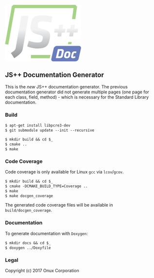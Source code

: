 ![js++Doc](logo.png)

## JS++ Documentation Generator

This is the *new* JS++ documentation generator. The previous documentation 
generator did not generate multiple pages (one page for each class, field, 
method) - which is necessary for the Standard Library documentation.

### Build

```
$ apt-get install libpcre3-dev
$ git submodule update --init --recursive
```

```
$ mkdir build && cd $_
$ cmake ..
$ make
```

### Code Coverage

Code coverage is only available for Linux `gcc` via `lcov`/`gcov`.

```
$ mkdir build && cd $_
$ cmake -DCMAKE_BUILD_TYPE=Coverage ..
$ make
$ make docgen_coverage
```

The generated code coverage files will be available in `build/docgen_coverage`.

### Documentation

To generate documentation with `Doxygen`:

```
$ mkdir docs && cd $_
$ doxygen ../Doxyfile
```

### Legal

Copyright (c) 2017 Onux Corporation
